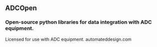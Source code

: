 ## ADCOpen
### Open-source python libraries for data integration with ADC equipment.

Licensed for use with ADC equipment. 
automateddesign.com